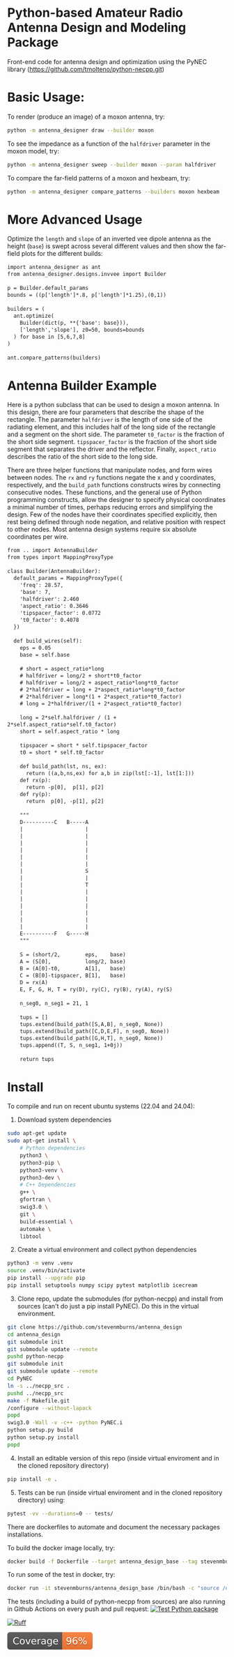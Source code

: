 # Python-based Amateur Radio Antenna Design and Modeling Package

Front-end code for antenna design and optimization using the PyNEC library (https://github.com/tmolteno/python-necpp.git)

# Basic Usage:

To render (produce an image) of a moxon antenna, try:
```bash
python -m antenna_designer draw --builder moxon
```

To see the impedance as a function of the `halfdriver` parameter in the moxon model, try:
```bash
python -m antenna_designer sweep --builder moxon --param halfdriver
```
To compare the far-field patterns of a moxon and hexbeam, try:
```bash
python -m antenna_designer compare_patterns --builders moxon hexbeam 
```
# More Advanced Usage

Optimize the `length` and `slope` of an inverted vee dipole antenna as the height (`base`) is swept across several different values and then show the far-field plots for the different builds:
```python3
import antenna_designer as ant
from antenna_designer.designs.invvee import Builder

p = Builder.default_params
bounds = ((p['length']*.8, p['length']*1.25),(0,1))

builders = (
  ant.optimize(
    Builder(dict(p, **{'base': base})),
    ['length','slope'], z0=50, bounds=bounds
  ) for base in [5,6,7,8]
)

ant.compare_patterns(builders)
```

# Antenna Builder Example
Here is a python subclass that can be used to design a moxon antenna.
In this design, there are four parameters that describe the shape of the rectangle. The parameter `halfdriver` is the length of one side of the radiating element, and this includes half of the long side of the rectangle and a segment on the short side. The parameter `t0_factor` is the fraction of the short side segment. `tipspacer_factor` is the fraction of the short side segment that separates the driver and the reflector. Finally, `aspect_ratio` describes the ratio of the short side to the long side.

There are three helper functions that manipulate nodes, and form wires between nodes. The `rx` and `ry` functions negate the x and y coordinates, respectively, and the `build_path` functions constructs wires by connecting consecutive nodes. These functions, and the general use of Python programming constructs, allow the designer to specify physical coordinates a minimal number of times, perhaps reducing errors and simplifying the design. Few of the nodes have their coordinates specified explicitly, then rest being defined through node negation, and relative position with respect to other nodes. Most antenna design systems require six absolute coordinates per wire.

```python3
from .. import AntennaBuilder
from types import MappingProxyType

class Builder(AntennaBuilder):
  default_params = MappingProxyType({
    'freq': 28.57,
    'base': 7,
    'halfdriver': 2.460
    'aspect_ratio': 0.3646
    'tipspacer_factor': 0.0772
    't0_factor': 0.4078
  })

  def build_wires(self):
    eps = 0.05
	base = self.base

    # short = aspect_ratio*long
    # halfdriver = long/2 + short*t0_factor
    # halfdriver = long/2 + aspect_ratio*long*t0_factor
    # 2*halfdriver = long + 2*aspect_ratio*long*t0_factor
    # 2*halfdriver = long*(1 + 2*aspect_ratio*t0_factor)
    # long = 2*halfdriver/(1 + 2*aspect_ratio*t0_factor)

    long = 2*self.halfdriver / (1 + 2*self.aspect_ratio*self.t0_factor)
    short = self.aspect_ratio * long

    tipspacer = short * self.tipspacer_factor
    t0 = short * self.t0_factor

    def build_path(lst, ns, ex):
      return ((a,b,ns,ex) for a,b in zip(lst[:-1], lst[1:]))
    def rx(p):
      return -p[0],  p[1], p[2]
    def ry(p):
      return  p[0], -p[1], p[2]

    """
    D----------C   B-----A
    |                    |
    |                    |
    |                    |
    |                    |
    |                    |
    |                    |
    |                    S
	|                    |
    |                    T
    |                    |
    |                    |
    |                    |
    |                    |
    |                    |
    |                    |
    E----------F   G-----H
	"""

    S = (short/2,        eps,    base) 
    A = (S[0],           long/2, base)
    B = (A[0]-t0,        A[1],   base)
    C = (B[0]-tipspacer, B[1],   base)
    D = rx(A)
    E, F, G, H, T = ry(D), ry(C), ry(B), ry(A), ry(S)

    n_seg0, n_seg1 = 21, 1
      
    tups = []
    tups.extend(build_path([S,A,B], n_seg0, None))
    tups.extend(build_path([C,D,E,F], n_seg0, None))
    tups.extend(build_path([G,H,T], n_seg0, None))
    tups.append((T, S, n_seg1, 1+0j))

    return tups
```

# Install

To compile and run on recent ubuntu systems (22.04 and 24.04):

1. Download system dependencies
```bash
sudo apt-get update
sudo apt-get install \
    # Python dependencies
    python3 \
    python3-pip \
    python3-venv \
    python3-dev \
    # C++ Dependencies
    g++ \
    gfortran \
    swig3.0 \
    git \
    build-essential \
    automake \
    libtool
```

2. Create a virtual environment and collect python dependencies
```bash
python3 -m venv .venv
source .venv/bin/activate
pip install --upgrade pip
pip install setuptools numpy scipy pytest matplotlib icecream
```

3. Clone repo, update the submodules (for python-necpp) and install from sources (can't do just a pip install PyNEC). Do this in the virtual environment.
```bash
git clone https://github.com/stevenmburns/antenna_design
cd antenna_design
git submodule init
git submodule update --remote
pushd python-necpp
git submodule init
git submodule update --remote
cd PyNEC
ln -s ../necpp_src .
pushd ../necpp_src
make -f Makefile.git
/configure --without-lapack
popd
swig3.0 -Wall -v -c++ -python PyNEC.i
python setup.py build
python setup.py install
popd
```

4. Install an editable version of this repo (inside virtual enviroment and in the cloned repository directory)
```bash
pip install -e .
```

5. Tests can be run (inside virtual enviroment and in the cloned repository directory) using:
```bash
pytest -vv --durations=0 -- tests/
```

There are dockerfiles to automate and document the necessary packages installations.

To build the docker image locally, try:
```bash
docker build -f Dockerfile --target antenna_design_base --tag stevenmburns/antenna_design_base .
```
To run some of the test in docker, try:
```bash
docker run -it stevenmburns/antenna_design_base /bin/bash -c "source /opt/.venv/bin/activate && cd /opt/antenna_design && pytest -vv --durations=0 -- tests/test_dipole.py tests/test_invvee.py" 
```

The tests (including a build of python-necpp from sources) are also running in Github Actions on every push and pull request:
[![Test Python package](https://github.com/stevenmburns/antenna_design/actions/workflows/test.yml/badge.svg)](https://github.com/stevenmburns/antenna_design/actions/workflows/test.yml)

[![Ruff](https://github.com/stevenmburns/antenna_design/actions/workflows/ruff.yml/badge.svg)](https://github.com/stevenmburns/antenna_design/actions/workflows/ruff.yml)

[![Coverage](https://raw.githubusercontent.com/stevenmburns/antenna_designer/python-coverage-comment-action-data/badge.svg)](https://github.com/stevenmburns/antenna_design/actions/workflows/test.yml)

